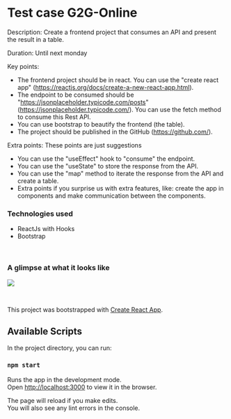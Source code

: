 # Test case G2G-Online
Description: Create a frontend project that consumes an API and present the result in a table.

Duration: Until next monday

Key points:
- The frontend project should be in react. You can use the "create react app"
(https://reactjs.org/docs/create-a-new-react-app.html).
- The endpoint to be consumed should be "https://jsonplaceholder.typicode.com/posts"
(https://jsonplaceholder.typicode.com/). You can use the fetch method to consume this Rest API.
- You can use bootstrap to beautify the frontend (the table).
- The project should be published in the GitHub (https://github.com/).

Extra points:
These points are just suggestions
- You can use the "useEffect" hook to "consume" the endpoint.
- You can use the "useState" to store the response from the API.
- You can use the "map" method to iterate the response from the API and create a table.
- Extra points if you surprise us with extra features, like: create the app in components and make communication between the components.

### Technologies used
* ReactJs with Hooks
* Bootstrap

<br/>

### A glimpse at what it looks like

![](table-posts.gif)

<br/>



This project was bootstrapped with [Create React App](https://github.com/facebook/create-react-app).

## Available Scripts

In the project directory, you can run:

### `npm start`

Runs the app in the development mode.<br />
Open [http://localhost:3000](http://localhost:3000) to view it in the browser.

The page will reload if you make edits.<br />
You will also see any lint errors in the console.

